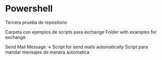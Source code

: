 # Powershell
Tercera prueba de repositorio

Carpeta con ejemplos de scripts para exchange
Folder with examples for exchange

Send Mail Message -> Script for send mails automatically
                     Script para mandar mensajes de manera automatica   
